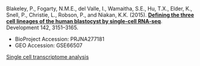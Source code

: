 Blakeley, P., Fogarty, N.M.E., del Valle, I., Wamaitha, S.E., Hu, T.X., Elder, K., Snell, P., Christie, L., Robson, P., and Niakan, K.K. (2015). **[Defining the three cell lineages of the human blastocyst by single-cell RNA-seq](https://doi.org/10.1242/dev.123547)**. Development 142, 3151–3165.

- BioProject Accession: PRJNA277181
- GEO Accession: GSE66507

[Single cell transcriptome analysis](https://jlduan.github.io/Replica/dev.131235/notebooks/analyze.html)
